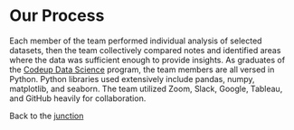 # Our Process

Each member of the team performed individual analysis of selected datasets, then the team collectively compared notes and identified areas where the data was sufficient enough to provide insights. As graduates of the [Codeup Data Science](https://codeup.com/ds-admissions/) program, the team members are all versed in Python. Python libraries used extensively include pandas, numpy, matplotlib, and seaborn. The team utilized Zoom, Slack, Google, Tableau, and GitHub heavily for collaboration.

Back to the [junction](https://otr-capstone.github.io/)